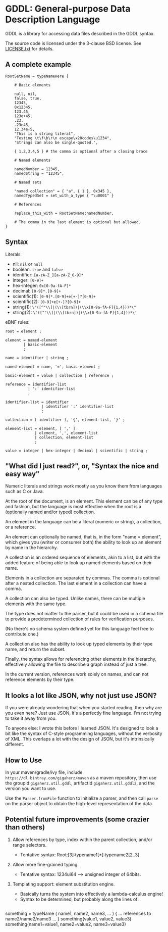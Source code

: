 GDDL: General-purpose Data Description Language
=============

GDDL is a library for accessing data files described in the GDDL syntax.

The source code is licensed under the 3-clause BSD license.
See [LICENSE.txt](/LICENSE.txt) for details.

A complete example
--------------------

```
RootSetName = typeNameHere {

    # Basic elements

    null, nil,
    false, true,
    12345,
    0x12345,
    123.45,
    123e+45,
    .23,
    .23e45,
    12.34e-5,
    "This is a string literal",
    "Testing \t\f\b\r\n escape\x20codes\u1234",
    'Strings can also be single-quoted.',

    { 1,2,3,4,5 } # the comma is optional after a closing brace

    # Named elements

    namedNumber = 12345,
    namedString = "12345",

    # Named sets

    "named collection" = { "a", { 1 }, 0x345 },
    namedTypedSet = set_with_a_type { "\u0001" }

    # References

    replace_this_with = RootSetName:namedNumber,

    # The comma in the last element is optional but allowed.
}

```

Syntax
-------

Literals:

* nil: ```nil``` or ```null```
* boolean: ```true``` and ```false```
* identifier: ```[a-zA-Z_][a-zA-Z_0-9]*```
* integer: ```[0-9]+```
* hex-integer: ```0x[0-9a-fA-F]*```
* decimal: ```[0-9]*.[0-9]+```
* scientific(1): ```[0-9]*.[0-9]+e[+-]?[0-9]+```
* scientific(2): ```[0-9]+e[+-]?[0-9]+```
* string(1): ```\"([^"\\]|(\\[tbrn])|(\\x[0-9a-fA-F]{1,4}))*\"```
* string(2): ```\'([^'\\]|(\\[tbrn])|(\\x[0-9a-fA-F]{1,4}))*\'```

eBNF rules:

```ebnf
root = element ;

element = named-element
        | basic-element  
        ;

name = identifier | string ;

named-element = name, '=', basic-element ;

basic-element = value | collection | reference ;

reference = identifier-list
          | ':' identifier-list
          ;

identifier-list = identifier
                | identifier ':' identifier-list
                ;

collection = [ identifier ], '{', element-list, '}' ;

element-list = element, [ ',' ]
             | element, ',', element-list
             | collection, element-list
             ;

value = integer | hex-integer | decimal | scientific | string ;

```

"What did I just read?", or, "Syntax the nice and easy way"
--------------------------------------------------

Numeric literals and strings work mostly as you know them from languages such as C or Java.

At the root of the document, is an element. This element can be of any type and fashion,
but the language is most effective when the root is a (optionally named and/or typed) collection.

An element in the language can be a literal (numeric or string), a collection, or a reference.

An element can optionally be named, that is, in the form "name = element",
which gives you (writer or consumer both) the ability to look up an element by name in the hierarchy.

A collection is an ordered sequence of elements, akin to a list, but with the added feature of
being able to look up named elements based on their name.

Elements in a collection are separated by commas. The comma is optional after a nested collection.
The last element in a collection can have a comma.

A collection can also be typed. Unlike names, there can be multiple elements with the same type.

The type does not matter to the parser, but it could be used in a schema file
to provide a predetermined collection of rules for verification purposes.

(No there's no schema system defined yet for this language feel free to contribute one.)

A collection also has the ability to look up typed elements by their type name, and return the subset.

Finally, the syntax allows for referencing other elements in the hierarchy,
effectively allowing the file to describe a graph instead of just a tree.

In the current version, references work solely on names, and can not reference elements by their type.

It looks a lot like JSON, why not just use JSON?
------------------------------------------------

If you were already wondering that when you started reading, then why are you even here? Just use JSON, it's a perfectly fine language. I'm not trying to take it away from you.

To anyone else: I wrote this before I learned JSON. It's designed to look a bit like the syntax of C-style programming languages, without the verbosity of XML. This overlaps a lot with the design of JSON, but it's intrinsically different.

How to Use
--------------------

In your maven/gradle/ivy file, include `https://dl.bintray.com/gigaherz/maven` as a maven repository, then use the groupId `gigaherz.util.gddl`, artifactId `gigaherz.util.gddl2`, and the version you want to use.

Use the `Parser.fromFile` function to initialize a parser, and then call `parse` on the parser object to obtain the high-level representation of the data.

Potential future improvements (some crazier than others)
------------------------------

1. Allow references by type, index within the parent collection, and/or range selectors.
   * Tentative syntax: Root:[3]:typename1[*]:typename2[2..3]

1. Allow more fine-grained typing.
   * Tentative syntax: 1234ui64 --> unsigned integer of 64bits.

1. Templating support: element substitution engine.
   * Basically turns the system into effectively a lambda-calculus engine!
   * Syntax to be determined, but probably along the lines of:
     ```
something = typeName ( name1, name2, name3, ... ) { 
... references to name2/name2/name3 ... 
}
something(value1, value2, value3)
something(name1=value1, name2=value2, name3=value3)
```
